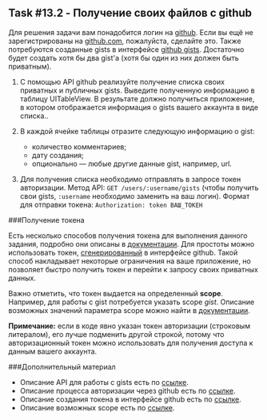 ## Task #13.2 - Получение своих файлов с github

Для решения задачи вам понадобится логин на [github](https://github.com/). Если вы ещё не зарегистрированы на [github.com](https://github.com/), пожалуйста, сделайте это. Также потребуются созданные gists в интерфейсе [github gists](https://gist.github.com/). Достаточно будет создать хотя бы два gist'a (хотя бы один из них должен быть приватным).

1. С помощью API github реализуйте получение списка своих приватных и публичных gists. Выведите полученную информацию в таблицу UITableView. В результате должно получиться приложение, в котором отображается информация о gists вашего аккаунта в виде списка..

2. В каждой ячейке таблицы отразите следующую информацию о gist:
    * количество комментариев;
    * дату создания;
    * опционально — любые другие данные gist, например, url. 

3. Для получения списка необходимо отправлять в запросе токен авторизации. Метод API:
`GET /users/:username/gists` (чтобы получить свои gists, `:username` необходимо заменить на ваш логин).
Формат для отправки токена:
`Authorization: token ВАШ_ТОКЕН`


###Получение токена

Есть несколько способов получения токена для выполнения данного задания, подробно они описаны в [документации](https://developer.github.com/apps/building-oauth-apps/authorizing-oauth-apps/). Для простоты можно использовать токен, [сгенерированный](https://github.blog/2013-05-16-personal-api-tokens/) в интерфейсе github. Такой способ накладывает некоторые ограничения на ваше приложение, но позволяет быстро получить токен и перейти к запросу своих приватных данных.

Важно отметить, что токен выдается на определенный **scope**. Например, для работы с gist потребуется указать scope *gist*. Описание возможных значений параметра scope можно найти в [документации](https://developer.github.com/apps/building-oauth-apps/understanding-scopes-for-oauth-apps/).

**Примечание:** если в коде явно указан токен авторизации (строковым литералом), его лучше подменить другой строкой, потому что авторизационный токен можно использовать для получения доступа к данным вашего аккаунта.

###Дополнительный материал

* Описание API для работы с gists есть по [ссылке](https://developer.github.com/v3/gists/#list-a-users-gists).
* Описание процесса авторизации через github есть по [ссылке](https://developer.github.com/apps/building-oauth-apps/).
* Описание создания токена в интерфейсе github есть по [ссылке](https://github.blog/2013-05-16-personal-api-tokens/).
* Описание возможных scope есть по [ссылке](http://developer.github.com/apps/building-oauth-apps/understanding-scopes-for-oauth-apps/).
